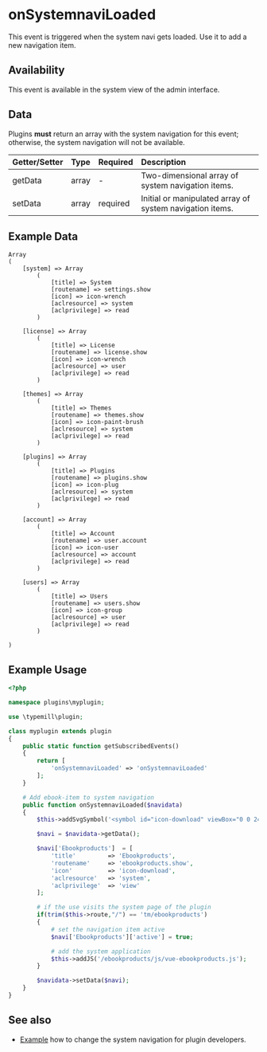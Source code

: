 # onSystemnaviLoaded

This event is triggered when the system navi gets loaded. Use it to add a new navigation item.

## Availability

This event is available in the system view of the admin interface.

## Data

Plugins **must** return an array with the system navigation for this event; otherwise, the system navigation will not be available.

| Getter/Setter | Type | Required | Description | 
|:---|:---|:---|:---|
| getData | array | - | Two-dimensional array of system navigation items. | 
| setData | array | required | Initial or manipulated array of system navigation items. |

## Example Data

```
Array
(
    [system] => Array
        (
            [title] => System
            [routename] => settings.show
            [icon] => icon-wrench
            [aclresource] => system
            [aclprivilege] => read
        )

    [license] => Array
        (
            [title] => License
            [routename] => license.show
            [icon] => icon-wrench
            [aclresource] => user
            [aclprivilege] => read
        )

    [themes] => Array
        (
            [title] => Themes
            [routename] => themes.show
            [icon] => icon-paint-brush
            [aclresource] => system
            [aclprivilege] => read
        )

    [plugins] => Array
        (
            [title] => Plugins
            [routename] => plugins.show
            [icon] => icon-plug
            [aclresource] => system
            [aclprivilege] => read
        )

    [account] => Array
        (
            [title] => Account
            [routename] => user.account
            [icon] => icon-user
            [aclresource] => account
            [aclprivilege] => read
        )

    [users] => Array
        (
            [title] => Users
            [routename] => users.show
            [icon] => icon-group
            [aclresource] => user
            [aclprivilege] => read
        )

)

```

## Example Usage

```php
<?php

namespace plugins\myplugin;

use \typemill\plugin;

class myplugin extends plugin
{
    public static function getSubscribedEvents()
    {
        return [
            'onSystemnaviLoaded' => 'onSystemnaviLoaded'
        ];
    }

    # Add ebook-item to system navigation
    public function onSystemnaviLoaded($navidata)
    {
        $this->addSvgSymbol('<symbol id="icon-download" viewBox="0 0 24 24"><path d="M20 15v4c0 0.276-0.111 0.525-0.293 0.707s-0.431 0.293-0.707 0.293h-14c-0.276 0-0.525-0.111-0.707-0.293s-0.293-0.431-0.293-0.707v-4c0-0.552-0.448-1-1-1s-1 0.448-1 1v4c0 0.828 0.337 1.58 0.879 2.121s1.293 0.879 2.121 0.879h14c0.828 0 1.58-0.337 2.121-0.879s0.879-1.293 0.879-2.121v-4c0-0.552-0.448-1-1-1s-1 0.448-1 1zM13 12.586v-9.586c0-0.552-0.448-1-1-1s-1 0.448-1 1v9.586l-3.293-3.293c-0.391-0.391-1.024-0.391-1.414 0s-0.391 1.024 0 1.414l5 5c0.092 0.092 0.202 0.166 0.324 0.217s0.253 0.076 0.383 0.076c0.256 0 0.512-0.098 0.707-0.293l5-5c0.391-0.391 0.391-1.024 0-1.414s-1.024-0.391-1.414 0z"></path></symbol>');

        $navi = $navidata->getData();

        $navi['Ebookproducts']  = [
            'title'         => 'Ebookproducts',
            'routename'     => 'ebookproducts.show', 
            'icon'          => 'icon-download', 
            'aclresource'   => 'system', 
            'aclprivilege'  => 'view'
        ];

        # if the use visits the system page of the plugin
        if(trim($this->route,"/") == 'tm/ebookproducts')
        {
            # set the navigation item active
            $navi['Ebookproducts']['active'] = true;

            # add the system application
            $this->addJS('/ebookproducts/js/vue-ebookproducts.js');         
        }

        $navidata->setData($navi);
    }
}
```

## See also

* [Example](/plugin-developers/examples/system-navigation) how to change the system navigation for plugin developers.

